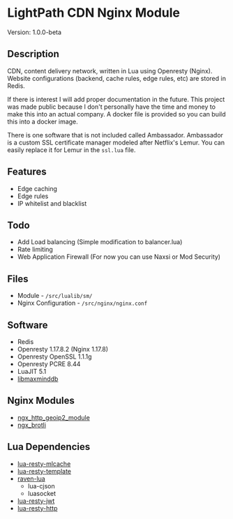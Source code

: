 # LightPath CDN Nginx Module
Version: 1.0.0-beta

## Description
CDN, content delivery network, written in Lua using Openresty (Nginx). Website configurations (backend, cache rules, edge rules, etc) are stored in Redis.  

If there is interest I will add proper documentation in the future. This project was made public because I don't personally have the time and money to make this into an actual company. A docker file is provided so you can build this into a docker image.

There is one software that is not included called Ambassador. Ambassador is a custom SSL certificate manager modeled after Netflix's Lemur. You can easily replace it for Lemur in the `ssl.lua` file. 

## Features
* Edge caching
* Edge rules
* IP whitelist and blacklist

## Todo
* Add Load balancing (Simple modification to balancer.lua)
* Rate limiting 
* Web Application Firewall (For now you can use Naxsi or Mod Security)

## Files
* Module - `/src/lualib/sm/`
* Nginx Configuration - `/src/nginx/nginx.conf`

## Software
* Redis
* Openresty 1.17.8.2 (Nginx 1.17.8)
* Openresty OpenSSL 1.1.1g
* Openresty PCRE 8.44
* LuaJIT 5.1
* [libmaxminddb](https://github.com/maxmind/libmaxminddb)

## Nginx Modules
* [ngx_http_geoip2_module](https://github.com/leev/ngx_http_geoip2_module)
* [ngx_brotli](https://github.com/google/ngx_brotli)

## Lua Dependencies
* [lua-resty-mlcache](https://github.com/thibaultcha/lua-resty-mlcache)
* [lua-resty-template](https://github.com/bungle/lua-resty-template)
* [raven-lua](https://github.com/cloudflare/raven-lua)
  * lua-cjson
  * luasocket
* [lua-resty-jwt](https://github.com/cdbattags/lua-resty-jwt)
* [lua-resty-http](https://github.com/ledgetech/lua-resty-http)
